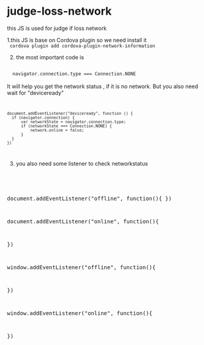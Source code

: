 # judge-loss-network
this JS is used for judge if loss network

1.this JS is base on Cordova plugin so we need install it 
<br/>
<code>
  cordova plugin add cordova-plugin-network-information
</code>
<br/>

2. the most important code is 
<code>
  navigator.connection.type === Connection.NONE
</code>
</br>
It will help you get the network status , if it is no network.
But you also need wait for "deviceready"
</br>
<code>
  
    document.addEventListener("deviceready", function () {
      if (navigator.connection) {
          var networkState = navigator.connection.type;
          if (networkState === Connection.NONE) {
              network.online = false;
          }
      }
    })
  
</code>

3. you also need some listener to check networkstatus
<br>
<pre>

  document.addEventListener("offline", function(){
  })

  document.addEventListener("online", function(){
  
  })
  
  window.addEventListener("offline", function(){
  
  })
  
  window.addEventListener("online", function(){
  
  })

</pre>
